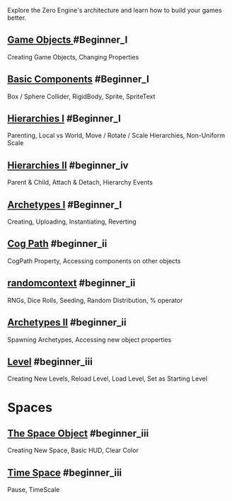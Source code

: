 Explore the Zero Engine's architecture and learn how to build your games better.

 ## [Game Objects ](https://github.com/ZilchEngine/ZilchDocs/blob/master/zero_editor_documentation/tutorials/architecture/gameobjects.markdown) #Beginner_I
Creating Game Objects, Changing Properties

 ## [Basic Components](https://github.com/ZilchEngine/ZilchDocs/blob/master/zero_editor_documentation/tutorials/architecture/basiccomponents.markdown) #Beginner_I
Box /  Sphere Collider, RigidBody, Sprite, SpriteText

 ## [Hierarchies I](https://github.com/ZilchEngine/ZilchDocs/blob/master/zero_editor_documentation/tutorials/architecture/hierarchies.markdown) #Beginner_I
Parenting, Local vs World, Move / Rotate / Scale Hierarchies, Non-Uniform Scale

 ## [Hierarchies II](https://github.com/ZilchEngine/ZilchDocs/blob/master/zero_editor_documentation/tutorials/architecture/hierarchies_ii.markdown) #beginner_iv 
Parent & Child, Attach & Detach, Hierarchy Events

 ## [Archetypes I](https://github.com/ZilchEngine/ZilchDocs/blob/master/zero_editor_documentation/tutorials/architecture/archetypes.markdown) #Beginner_I
Creating, Uploading, Instantiating, Reverting

 ## [Cog Path](https://github.com/ZilchEngine/ZilchDocs/blob/master/zero_editor_documentation/tutorials/architecture/cogpath.markdown) #beginner_ii
CogPath Property, Accessing components on other objects

 ## [randomcontext](https://github.com/ZilchEngine/ZilchDocs/blob/master/zero_editor_documentation/tutorials/architecture/randomcontext.markdown) #beginner_ii 
RNGs, Dice Rolls, Seeding, Random Distribution, % operator

 ## [Archetypes II](https://github.com/ZilchEngine/ZilchDocs/blob/master/zero_editor_documentation/tutorials/architecture/archetypes2.markdown) #beginner_ii 
Spawning Archetypes, Accessing new object properties


 ## [Level](https://github.com/ZilchEngine/ZilchDocs/blob/master/zero_editor_documentation/tutorials/architecture/levels.markdown) #beginner_iii 
Creating New Levels, Reload Level, Load Level, Set as Starting Level

 # Spaces
 ## [The Space Object](https://github.com/ZilchEngine/ZilchDocs/blob/master/zero_editor_documentation/tutorials/architecture/spaces.markdown) #beginner_iii
Creating New Space, Basic HUD, Clear Color
 ## [Time Space](https://github.com/ZilchEngine/ZilchDocs/blob/master/zero_editor_documentation/tutorials/architecture/spaces/timespace.markdown) #beginner_iii 
Pause, TimeScale 

 